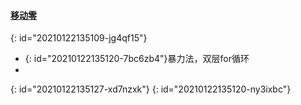 #### [移动零](https://leetcode-cn.com/problems/move-zeroes/)
{: id="20210122135109-jg4qf15"}

* {: id="20210122135120-7bc6zb4"}暴力法，双层for循环
*
{: id="20210122135127-xd7nzxk"}
{: id="20210122135120-ny3ixbc"}
